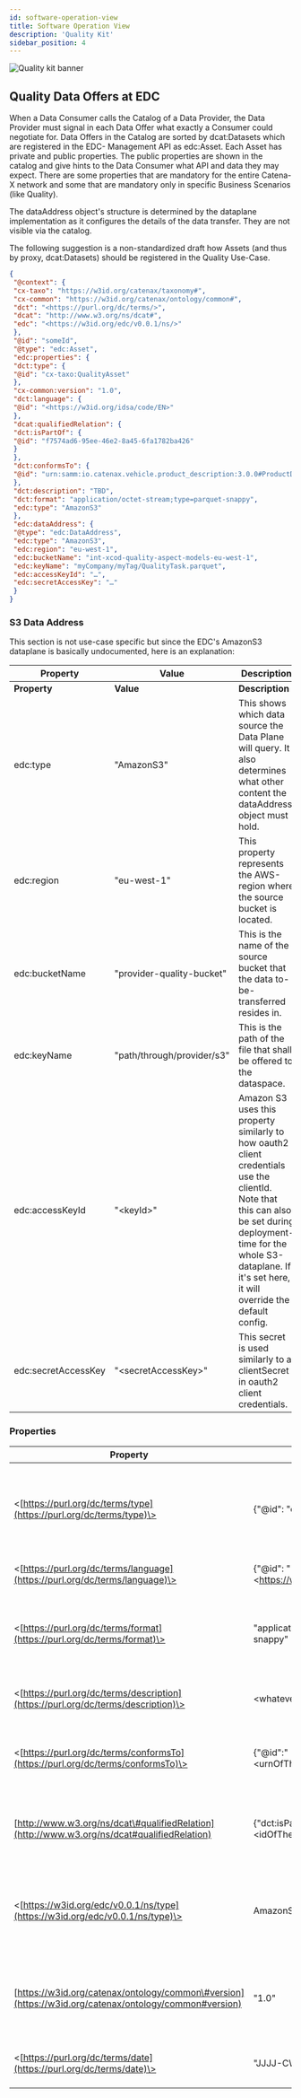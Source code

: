 ```yaml
---
id: software-operation-view
title: Software Operation View
description: 'Quality Kit'
sidebar_position: 4
---
```


![Quality kit banner](@site/static/img/kits\data-driven-quality-management\data-driven-quality-management-kit-logo.drawio.svg)

## Quality Data Offers at EDC

When a Data Consumer calls the Catalog of a Data Provider, the Data Provider must signal in each Data Offer what exactly a Consumer could negotiate for. Data Offers in the Catalog are sorted by dcat:Datasets which are registered in the EDC- Management API as edc:Asset. Each Asset has private and public properties. The public properties are shown in the catalog and give hints to the Data Consumer what API and data they may expect. There are some properties that are mandatory for the entire Catena-X network and some that are mandatory only in specific Business Scenarios (like Quality).

The dataAddress object's structure is determined by the dataplane implementation as it configures the details of the data transfer. They are not visible via the catalog.

The following suggestion is a non-standardized draft how Assets (and thus by proxy, dcat:Datasets) should be registered in the Quality Use-Case.

```json
{  
 "@context": {  
 "cx-taxo": "https://w3id.org/catenax/taxonomy#",  
 "cx-common": "https://w3id.org/catenax/ontology/common#",  
 "dct": "<https://purl.org/dc/terms/>",  
 "dcat": "http://www.w3.org/ns/dcat#",  
 "edc": "<https://w3id.org/edc/v0.0.1/ns/>"  
 },  
 "@id": "someId",  
 "@type": "edc:Asset",  
 "edc:properties": {  
 "dct:type": {  
 "@id": "cx-taxo:QualityAsset"  
 },  
 "cx-common:version": "1.0",  
 "dct:language": {  
 "@id": "<https://w3id.org/idsa/code/EN>"  
 },  
 "dcat:qualifiedRelation": {  
 "dct:isPartOf": {  
 "@id": "f7574ad6-95ee-46e2-8a45-6fa1782ba426"  
 }  
 },  
 "dct:conformsTo": {  
 "@id": "urn:samm:io.catenax.vehicle.product_description:3.0.0#ProductDescription"  
 },  
 "dct:description": "TBD",  
 "dct:format": "application/octet-stream;type=parquet-snappy",  
 "edc:type": "AmazonS3"  
 },  
 "edc:dataAddress": {  
 "@type": "edc:DataAddress",  
 "edc:type": "AmazonS3",  
 "edc:region": "eu-west-1",  
 "edc:bucketName": "int-xcod-quality-aspect-models-eu-west-1",  
 "edc:keyName": "myCompany/myTag/QualityTask.parquet",  
 "edc:accessKeyId": "…",  
 "edc:secretAccessKey": "…"  
 }  
}
```

### S3 Data Address

This section is not use-case specific but since the EDC's AmazonS3 dataplane is basically undocumented, here is an explanation:

| **Property**        | **Value**                  | **Description**                                                                                                                                                                                                                    |
|---------------------|----------------------------|------------------------------------------------------------------------------------------------------------------------------------------------------------------------------------------------------------------------------------|
| **Property**        | **Value**                  | **Description**                                                                                                                                                                                                                    |
| edc:type            | "AmazonS3"                 | This shows which data source the Data Plane will query. It also determines what other content the dataAddress object must hold.                                                                                                    |
| edc:region          | "eu-west-1"                | This property represents the AWS-region where the source bucket is located.                                                                                                                                                        |
| edc:bucketName      | "provider-quality-bucket"  | This is the name of the source bucket that the data to-be-transferred resides in.                                                                                                                                                  |
| edc:keyName         | "path/through/provider/s3" | This is the path of the file that shall be offered to the dataspace.                                                                                                                                                               |
| edc:accessKeyId     | "\<keyId\>"                | Amazon S3 uses this property similarly to how oauth2 client credentials use the clientId. Note that this can also be set during deployment-time for the whole S3-dataplane. If it's set here, it will override the default config. |
| edc:secretAccessKey | "\<secretAccessKey\>"      | This secret is used similarly to a clientSecret in oauth2 client credentials.                                                                                                                                                      |

### Properties

| **Property**                                                                                          | **Value**                                                        | **Optional** | **Description**                                                                                                                                                                                                                                                                                                                                                                                                               |
|-------------------------------------------------------------------------------------------------------|------------------------------------------------------------------|--------------|-------------------------------------------------------------------------------------------------------------------------------------------------------------------------------------------------------------------------------------------------------------------------------------------------------------------------------------------------------------------------------------------------------------------------------|
| \<[https://purl.org/dc/terms/type](https://purl.org/dc/terms/type)\>                                                                      | \{"@id": "cx-taxo:QualityAsset"\}                                  |              | CX-0018 mandates the usage of the dct:type property to signal what kind of Asset a consumer can expect behind a dcat:Dataset. In the Quality Use-Case, this is identified as [https://w3id.org/catenax/taxonomy\#QualityAsset](https://w3id.org/catenax/taxonomy#QualityAsset). The expected payload this API serves is determined by the dcat:conformsTo property.                                                           |
| \<[https://purl.org/dc/terms/language](https://purl.org/dc/terms/language)\>                                                                  | \{"@id": "\<https://w3id.org/idsa/code/EN\>"\}                       | x            | This property is QM-specific. As it points to an IRI, it must be embedded in a json-object with the @id key. The use of this is unclear.                                                                                                                                                                                                                                                                                      |
| \<[https://purl.org/dc/terms/format](https://purl.org/dc/terms/format)\>                                                                    | "application/octet-stream;type=parquet-snappy"                   |              | This property is QM-specific. dct:format usually points to the correct IANA Media Type. As currently only parquet files are used, the type application/octet-stream with the added property type=parquet-snappy must be used. The syntax is expained [here](https://www.iana.org/assignments/media-types-parameters/media-types-parameters.xhtml). If in the future csv shall be supported, the value could also be text/csv. |
| \<[https://purl.org/dc/terms/description](https://purl.org/dc/terms/description)\>                                                               | \<whatever\>                                                     | x            | This property is QM-specific. For human-readable content, rdfs:comment is the usual property but would introduce another namespace so the dct-native property is chosen here.                                                                                                                                                                                                                                                 |
| \<[https://purl.org/dc/terms/conformsTo](https://purl.org/dc/terms/conformsTo)\>                                                                | \{"@id":"\<urnOfTheCorrespondingAspectModel\>"\}                   |              | This property is QM-specific. It holds the exact aspect-model-URN that defines the schema of the presented dataset including its version. The version in here refers to the data model's version, while the EDC-property cx-common:version defines the version of the underlying API serving the data.                                                                                                                        |
| [http://www.w3.org/ns/dcat\#qualifiedRelation](http://www.w3.org/ns/dcat#qualifiedRelation)           | \{"dct:isPartOf": \{"@id": "\<idOfTheCorrespondingQualityTask\>"\}\} |              | This property is QM-specific. All Asset types defined in this Kit must include this property as it links the data behind an asset with the correct QualityTask. Note that the id of the QualityTask must be used, not the id of the EDC-Asset shielding said QualityTask.                                                                                                                                                     |
| \<[https://w3id.org/edc/v0.0.1/ns/type](https://w3id.org/edc/v0.0.1/ns/type)\>                                                                 | AmazonS3                                                         |              | This property signifies the EDC dataplane that the QM data will be transferred over. The expectation that this would be signaled via the dcat:DataSet-dcat:distribution property of the catalog currently isn't implemented in the EDC. Thus the data must be replicated here and is presented via the same property that the consumer-side transferprocesses API uses for this same signal.                                  |
| [https://w3id.org/catenax/ontology/common\#version](https://w3id.org/catenax/ontology/common#version) | "1.0"                                                            |              | CX-0018 recommends to use cx-common:version to signal the API's version. Here, the API's version is equivalent to the version of the CX-standard for the Quality domain. Creation is currently in progress as CX-0123 v1.0.0. In this EDC-property, only major and minor increments should be added.                                                                                                                          |
| \<[https://purl.org/dc/terms/date](https://purl.org/dc/terms/date)\>                                                                     | "JJJJ-CW-N"                                                      | \*           | This property identifies an update of an already shared catalogue asset. Day is mentioned as calender week day number, e.g. '1' means "monday"                                                                                                                                                                                                                                                                                |
